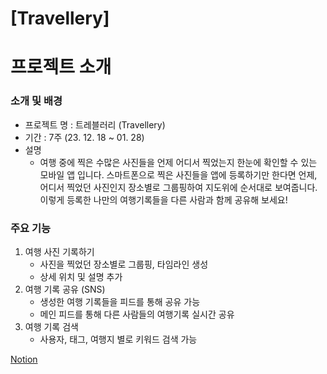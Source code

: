 # [Travellery]

# 프로젝트 소개

### 소개 및 배경

- 프로젝트 명 : 트레블러리 (Travellery)
- 기간 : 7주 (23. 12. 18 ~ 01. 28)
- 설명
    - 여행 중에 찍은 수많은 사진들을 언제 어디서 찍었는지 한눈에 확인할 수 있는 모바일 앱 입니다. 스마트폰으로 찍은 사진들을 앱에 등록하기만 한다면 언제, 어디서 찍었던 사진인지 장소별로 그룹핑하여 지도위에 순서대로 보여줍니다. 이렇게 등록한 나만의 여행기록들을 다른 사람과 함께 공유해 보세요!

### 주요 기능

1. 여행 사진 기록하기
    - 사진을 찍었던 장소별로 그룹핑, 타임라인 생성
    - 상세 위치 및 설명 추가
2. 여행 기록 공유 (SNS)
    - 생성한 여행 기록들을 피드를 통해 공유 가능
    - 메인 피드를 통해 다른 사람들의 여행기록 실시간 공유
3. 여행 기록 검색
    - 사용자, 태그, 여행지 별로 키워드 검색 가능

[Notion](https://ribbon-sound-6fd.notion.site/Travellery-fea8576d4389423faf1aa6eaebef5d2d)
